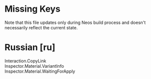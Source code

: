 # Missing Keys
Note that this file updates only during Neos build process and doesn't necessarily reflect the current state.

# Russian [ru]
Interaction.CopyLink  
Inspector.Material.VariantInfo  
Inspector.Material.WaitingForApply  


